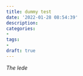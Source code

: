 ```yaml
---
title: dummy test
date: '2022-01-28 08:54:39'
description: 
categories:
-
tags:
-
draft: true
---
```


_The lede_
